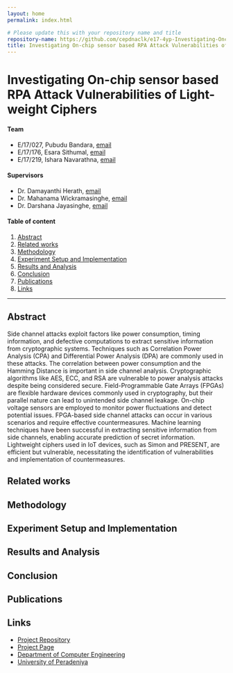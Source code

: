 ```yaml
---
layout: home
permalink: index.html

# Please update this with your repository name and title
repository-name: https://github.com/cepdnaclk/e17-4yp-Investigating-Onchip-Sensor-Based-RPA-Attack-Vulnerabilities-of-Light-Weight-Ciphers
title: Investigating On-chip sensor based RPA Attack Vulnerabilities of Light-weight Ciphers
---
```


[comment]: # "This is the standard layout for the project, but you can clean this and use your own template"

# Investigating On-chip sensor based RPA Attack Vulnerabilities of Light-weight Ciphers

#### Team

- E/17/027, Pubudu Bandara, [email](mailto:e17027@eng.pdn.ac.lk)
- E/17/176, Esara Sithumal, [email](mailto:e17176@eng.pdn.ac.lk)
- E/17/219, Ishara Navarathna, [email](mailto:e17219@eng.pdn.ac.lk)

#### Supervisors

- Dr. Damayanthi Herath, [email](mailto:damayanthiherath@eng.pdn.ac.lk)
- Dr. Mahanama Wickramasinghe, [email](mailto:mahanamaw@eng.pdn.ac.lk)
- Dr. Darshana Jayasinghe, [email](mailto:darshana.jayasinghe@gmail.com)

#### Table of content

1. [Abstract](#abstract)
2. [Related works](#related-works)
3. [Methodology](#methodology)
4. [Experiment Setup and Implementation](#experiment-setup-and-implementation)
5. [Results and Analysis](#results-and-analysis)
6. [Conclusion](#conclusion)
7. [Publications](#publications)
8. [Links](#links)

---

<!-- DELETE THIS SAMPLE before publishing to GitHub Pages !!!
This is a sample image, to show how to add images to your page. To learn more options, please refer [this](https://projects.ce.pdn.ac.lk/docs/faq/how-to-add-an-image/)
![Sample Image](./images/sample.png) -->


## Abstract
Side channel attacks exploit factors like power consumption, timing information, and defective computations to extract sensitive information from cryptographic systems. Techniques such as Correlation Power Analysis (CPA) and Differential Power Analysis (DPA) are commonly used in these attacks. The correlation between power consumption and the Hamming Distance is important in side channel analysis. Cryptographic algorithms like AES, ECC, and RSA are vulnerable to power analysis attacks despite being considered secure. Field-Programmable Gate Arrays (FPGAs) are flexible hardware devices commonly used in cryptography, but their parallel nature can lead to unintended side channel leakage. On-chip voltage sensors are employed to monitor power fluctuations and detect potential issues. FPGA-based side channel attacks can occur in various scenarios and require effective countermeasures. Machine learning techniques have been successful in extracting sensitive information from side channels, enabling accurate prediction of secret information. Lightweight ciphers used in IoT devices, such as Simon and PRESENT, are efficient but vulnerable, necessitating the identification of vulnerabilities and implementation of countermeasures.

## Related works

## Methodology

## Experiment Setup and Implementation

## Results and Analysis

## Conclusion

## Publications
[//]: # "Note: Uncomment each once you uploaded the files to the repository"

<!-- 1. [Semester 7 report](./) -->
<!-- 2. [Semester 7 slides](./) -->
<!-- 3. [Semester 8 report](./) -->
<!-- 4. [Semester 8 slides](./) -->
<!-- 5. Author 1, Author 2 and Author 3 "Research paper title" (2021). [PDF](./). -->


## Links

[//]: # ( NOTE: EDIT THIS LINKS WITH YOUR REPO DETAILS )

- [Project Repository](https://github.com/cepdnaclk/e17-4yp-Investigating-Onchip-Sensor-Based-RPA-Attack-Vulnerabilities-of-Light-Weight-Ciphers)
- [Project Page](https://cepdnaclk.github.io/e17-4yp-Investigating-Onchip-Sensor-Based-RPA-Attack-Vulnerabilities-of-Light-Weight-Ciphers/)
- [Department of Computer Engineering](http://www.ce.pdn.ac.lk/)
- [University of Peradeniya](https://eng.pdn.ac.lk/)

[//]: # "Please refer this to learn more about Markdown syntax"
[//]: # "https://github.com/adam-p/markdown-here/wiki/Markdown-Cheatsheet"
